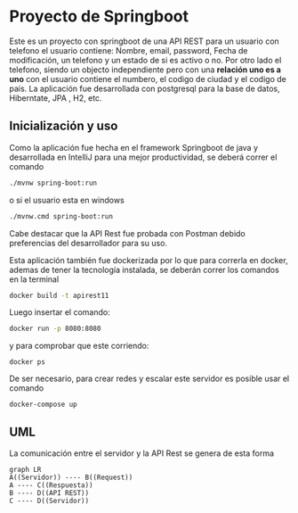 # Proyecto de Springboot

Este es un proyecto con springboot de una API REST para un usuario con telefono
el usuario contiene:
Nombre, email, password, Fecha de modificación, un telefono y un estado de si es activo o no.
Por otro lado el telefono, siendo un objecto independiente pero con una **relación uno es a uno** con el usuario contiene el numbero, el codigo de ciudad y el codigo de pais.
La aplicación fue desarrollada con postgresql para la base de datos, Hiberntate,  JPA , H2, etc.
## Inicialización y uso
Como la aplicación fue hecha en el framework Springboot de java y desarrollada en IntelliJ para una mejor productividad, se deberá correr el comando
```bash
./mvnw spring-boot:run
```
o si el usuario esta en windows
```bash
./mvnw.cmd spring-boot:run
```
Cabe destacar que la API Rest fue probada con Postman debido preferencias del desarrollador para su uso.

Esta aplicación también fue dockerizada por lo que para correrla en docker, ademas de tener la tecnología instalada, se deberán correr los comandos en la terminal

```bash
docker build -t apirest11
```
Luego insertar el comando:
```bash
docker run -p 8080:8080
```

y para comprobar que este corriendo:
```
docker ps
```
De ser necesario, para crear redes y escalar este servidor es posible usar el comando 
```
docker-compose up
```
## UML

La comunicación entre el servidor y la API Rest se genera de esta forma

```mermaid
graph LR
A((Servidor)) ---- B((Request))
A ---- C((Respuesta))
B ---- D((API REST))
C ---- D((Servidor))
```
